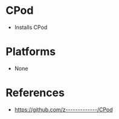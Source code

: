 # CPod

- Installs CPod

# Platforms

- None

# References

- https://github.com/z-------------/CPod
